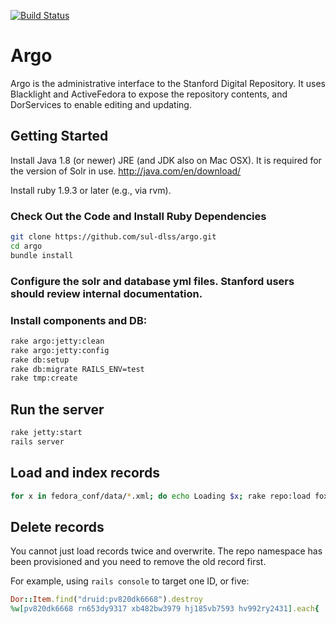 [![Build Status](https://travis-ci.org/sul-dlss/argo.png?branch=master)](https://travis-ci.org/sul-dlss/argo)

# Argo

Argo is the administrative interface to the Stanford Digital Repository. It uses Blacklight and ActiveFedora to expose the repository contents, and DorServices to enable editing and updating. 

## Getting Started

Install Java 1.8 (or newer) JRE (and JDK also on Mac OSX).  It is required for the version of Solr in use.
http://java.com/en/download/

Install ruby 1.9.3 or later (e.g., via rvm).

### Check Out the Code and Install Ruby Dependencies
    
```bash
git clone https://github.com/sul-dlss/argo.git
cd argo
bundle install
```
    
### Configure the solr and database yml files.  Stanford users should review internal documentation.

### Install components and DB:

```bash
rake argo:jetty:clean
rake argo:jetty:config
rake db:setup
rake db:migrate RAILS_ENV=test
rake tmp:create
```

## Run the server

```bash
rake jetty:start
rails server
```

## Load and index records

```bash
for x in fedora_conf/data/*.xml; do echo Loading $x; rake repo:load foxml=$x ; done
```

## Delete records

You cannot just load records twice and overwrite.  The repo namespace has been provisioned and you need to remove the old record first.

For example, using `rails console` to target one ID, or five:

```ruby
Dor::Item.find("druid:pv820dk6668").destroy
%w[pv820dk6668 rn653dy9317 xb482bw3979 hj185vb7593 hv992ry2431].each{ |pid| Dor::Item.find("druid:#{pid}").destroy }

```
